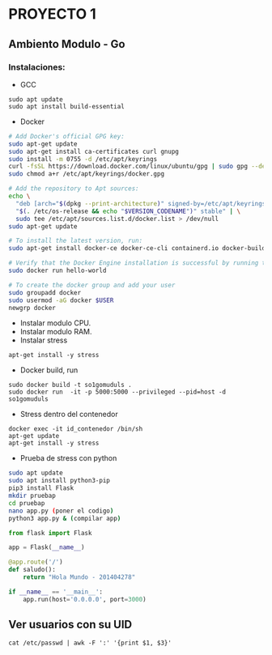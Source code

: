 # PROYECTO 1

## Ambiento Modulo - Go

### Instalaciones:

* GCC

```
sudo apt update
sudo apt install build-essential
```

* Docker

```bash
# Add Docker's official GPG key:
sudo apt-get update
sudo apt-get install ca-certificates curl gnupg
sudo install -m 0755 -d /etc/apt/keyrings
curl -fsSL https://download.docker.com/linux/ubuntu/gpg | sudo gpg --dearmor -o /etc/apt/keyrings/docker.gpg
sudo chmod a+r /etc/apt/keyrings/docker.gpg

# Add the repository to Apt sources:
echo \
  "deb [arch="$(dpkg --print-architecture)" signed-by=/etc/apt/keyrings/docker.gpg] https://download.docker.com/linux/ubuntu \
  "$(. /etc/os-release && echo "$VERSION_CODENAME")" stable" | \
  sudo tee /etc/apt/sources.list.d/docker.list > /dev/null
sudo apt-get update

# To install the latest version, run:
sudo apt-get install docker-ce docker-ce-cli containerd.io docker-buildx-plugin docker-compose-plugin

# Verify that the Docker Engine installation is successful by running the hello-world image:
sudo docker run hello-world

# To create the docker group and add your user
sudo groupadd docker
sudo usermod -aG docker $USER
newgrp docker
```

* Instalar modulo CPU.
* Instalar modulo RAM.
* Instalar stress

```
apt-get install -y stress
```

* Docker build, run

```
sudo docker build -t so1gomuduls .
sudo docker run  -it -p 5000:5000 --privileged --pid=host -d so1gomuduls
```

* Stress dentro del contenedor

```
docker exec -it id_contenedor /bin/sh
apt-get update
apt-get install -y stress
```

* Prueba de stress con python

```bash
sudo apt update
sudo apt install python3-pip
pip3 install Flask
mkdir pruebap
cd pruebap
nano app.py (poner el codigo)
python3 app.py & (compilar app)
```

```python
from flask import Flask

app = Flask(__name__)

@app.route('/')
def saludo():
    return "Hola Mundo - 201404278"

if __name__ == '__main__':
    app.run(host='0.0.0.0', port=3000)
```


## Ver usuarios con su UID

```
cat /etc/passwd | awk -F ':' '{print $1, $3}'
```